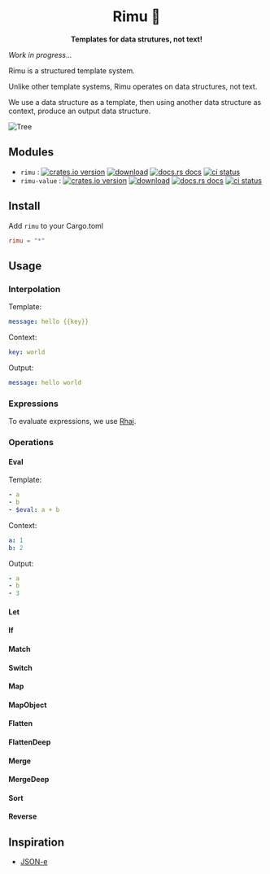 <h1 align="center">Rimu 🌲</h1>

<div align="center">
  <strong>
    Templates for data strutures, not text!
  </strong>
</div>

_Work in progress..._

Rimu is a structured template system.

Unlike other template systems, Rimu operates on data structures, not text.

We use a data structure as a template, then using another data structure as context, produce an output data structure.

![Tree](https://i.imgur.com/edQ8A2al.png)

## Modules

- `rimu` : [![crates.io version](https://img.shields.io/crates/v/rimu.svg?style=flat-square)](https://crates.io/crates/rimu) [![download](https://img.shields.io/crates/d/rimu.svg?style=flat-square)](https://crates.io/crates/rimu) [![docs.rs docs](https://img.shields.io/badge/docs-latest-blue.svg?style=flat-square)](https://docs.rs/rimu) [![ci status](https://img.shields.io/github/actions/workflow/status/ahdinosaur/rimu/rust.yml?branch=main&style=flat-square)](https://github.com/ahdinosaur/rimu/actions/workflows/rust.yml)
- `rimu-value` : [![crates.io version](https://img.shields.io/crates/v/rimu-value.svg?style=flat-square)](https://crates.io/crates/rimu-value) [![download](https://img.shields.io/crates/d/rimu-value.svg?style=flat-square)](https://crates.io/crates/rimu-value) [![docs.rs docs](https://img.shields.io/badge/docs-latest-blue.svg?style=flat-square)](https://docs.rs/rimu-value) [![ci status](https://img.shields.io/github/actions/workflow/status/ahdinosaur/rimu-value/rust.yml?branch=main&style=flat-square)](https://github.com/ahdinosaur/rimu-value/actions/workflows/rust.yml)


## Install

Add `rimu` to your Cargo.toml

```toml
rimu = "*"
```

## Usage

### Interpolation

Template:

```yaml
message: hello {{key}}
```

Context:

```yaml
key: world
```

Output:

```yaml
message: hello world
```

### Expressions

To evaluate expressions, we use [Rhai](https://rhai.rs/).

### Operations

#### Eval

Template:

```yaml
- a
- b
- $eval: a + b
```

Context:

```yaml
a: 1
b: 2
```

Output:

```yaml
- a
- b
- 3
```

#### Let
#### If
#### Match
#### Switch
#### Map
#### MapObject
#### Flatten
#### FlattenDeep
#### Merge
#### MergeDeep
#### Sort
#### Reverse

## Inspiration

- [JSON-e](https://json-e.js.org/)

